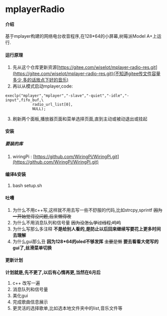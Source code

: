 # mplayerRadio

#### 介绍
基于mplayer构建的网络电台收音程序,在128*64的小屏幕,树莓派Model A+上运行.
#### 运行原理

1. 先从这个仓库更新资源[https://gitee.com/wiselot/mplayer-radio-res.git](https://gitee.com/wiselot/mplayer-radio-res.git)(不知道gitee传文件容量多少,多的话放点下好的音乐)
2. 再以从模式启动mplayer,code:
```
execlp("mplayer","mplayer","-slave","-quiet","-idle","-input",fifo_buf,\
			radio_url_list[0],
			NULL);
```
3. 刷新两个面板,播放器页面和菜单选择页面,直到主动或被动退出或挂起

#### 安装
##### 要装的库
1. wiringPi : [https://github.com/WiringPi/WiringPi.git](https://github.com/WiringPi/WiringPi.git)
#### 编译&安装
1. bash setup.sh

#### 吐嘈
1. 为什么不用c++写,这样就不用去写一些不舒服的代码,比如strcpy,sprintf ~~因为一开始觉得没问题,后来懒得改~~
2. 为什么不用消息队列和信号量 ~~因为没怎么学过线程,呜呜~~
3. 为什么写那么多注释 **不是给别人看的,是防止以后回来继续写要花上更多时间去理解** 
4. 为什么gui那么丑 **因为128*64的oled不够发挥** ~~主要是懒~~ **要去看看大佬写的gui了,丝滑菜单切换**

#### 更新计划
**计划就是,先不更了,以后有心情再更,当然在6月后**
1. c++ 改写一遍
2. 消息队列和信号量
3. 美化gui
4. 完成歌曲信息展示
5. 更灵活的选择歌单,比如选本地文件夹中的list,音乐文件等
